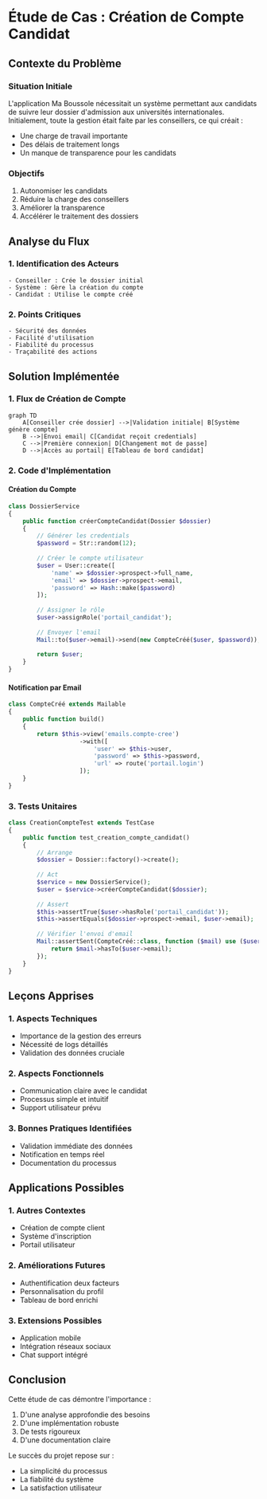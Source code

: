 # Étude de Cas : Création de Compte Candidat

## Contexte du Problème

### Situation Initiale
L'application Ma Boussole nécessitait un système permettant aux candidats de suivre leur dossier d'admission aux universités internationales. Initialement, toute la gestion était faite par les conseillers, ce qui créait :
- Une charge de travail importante
- Des délais de traitement longs
- Un manque de transparence pour les candidats

### Objectifs
1. Autonomiser les candidats
2. Réduire la charge des conseillers
3. Améliorer la transparence
4. Accélérer le traitement des dossiers

## Analyse du Flux

### 1. Identification des Acteurs
```
- Conseiller : Crée le dossier initial
- Système : Gère la création du compte
- Candidat : Utilise le compte créé
```

### 2. Points Critiques
```
- Sécurité des données
- Facilité d'utilisation
- Fiabilité du processus
- Traçabilité des actions
```

## Solution Implémentée

### 1. Flux de Création de Compte
```mermaid
graph TD
    A[Conseiller crée dossier] -->|Validation initiale| B[Système génère compte]
    B -->|Envoi email| C[Candidat reçoit credentials]
    C -->|Première connexion| D[Changement mot de passe]
    D -->|Accès au portail| E[Tableau de bord candidat]
```

### 2. Code d'Implémentation

#### Création du Compte
```php
class DossierService
{
    public function créerCompteCandidat(Dossier $dossier)
    {
        // Générer les credentials
        $password = Str::random(12);
        
        // Créer le compte utilisateur
        $user = User::create([
            'name' => $dossier->prospect->full_name,
            'email' => $dossier->prospect->email,
            'password' => Hash::make($password)
        ]);
        
        // Assigner le rôle
        $user->assignRole('portail_candidat');
        
        // Envoyer l'email
        Mail::to($user->email)->send(new CompteCréé($user, $password));
        
        return $user;
    }
}
```

#### Notification par Email
```php
class CompteCréé extends Mailable
{
    public function build()
    {
        return $this->view('emails.compte-cree')
                    ->with([
                        'user' => $this->user,
                        'password' => $this->password,
                        'url' => route('portail.login')
                    ]);
    }
}
```

### 3. Tests Unitaires

```php
class CreationCompteTest extends TestCase
{
    public function test_creation_compte_candidat()
    {
        // Arrange
        $dossier = Dossier::factory()->create();
        
        // Act
        $service = new DossierService();
        $user = $service->créerCompteCandidat($dossier);
        
        // Assert
        $this->assertTrue($user->hasRole('portail_candidat'));
        $this->assertEquals($dossier->prospect->email, $user->email);
        
        // Vérifier l'envoi d'email
        Mail::assertSent(CompteCréé::class, function ($mail) use ($user) {
            return $mail->hasTo($user->email);
        });
    }
}
```

## Leçons Apprises

### 1. Aspects Techniques
- Importance de la gestion des erreurs
- Nécessité de logs détaillés
- Validation des données cruciale

### 2. Aspects Fonctionnels
- Communication claire avec le candidat
- Processus simple et intuitif
- Support utilisateur prévu

### 3. Bonnes Pratiques Identifiées
- Validation immédiate des données
- Notification en temps réel
- Documentation du processus

## Applications Possibles

### 1. Autres Contextes
- Création de compte client
- Système d'inscription
- Portail utilisateur

### 2. Améliorations Futures
- Authentification deux facteurs
- Personnalisation du profil
- Tableau de bord enrichi

### 3. Extensions Possibles
- Application mobile
- Intégration réseaux sociaux
- Chat support intégré

## Conclusion

Cette étude de cas démontre l'importance :
1. D'une analyse approfondie des besoins
2. D'une implémentation robuste
3. De tests rigoureux
4. D'une documentation claire

Le succès du projet repose sur :
- La simplicité du processus
- La fiabilité du système
- La satisfaction utilisateur
